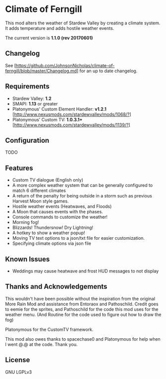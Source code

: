 # Climate of Ferngill

This mod alters the weather of Stardew Valley by creating a climate system. It adds temperature and adds hostile weather events. 

The current version is __1.1.0 (rev 20170601)__ 

## Changelog

See [https://github.com/JohnsonNicholas/climate-of-ferngill/blob/master/Changelog.md] for an up to date changelog.

## Requirements
* Stardew Valley: __1.2__ 
* SMAPI: __1.13__ or greater
* Platonymous' Custom Element Handler: __v1.2.1__ [http://www.nexusmods.com/stardewvalley/mods/1068/?]
* Platonymous' Custom TV: __1.0.3.1+__ [http://www.nexusmods.com/stardewvalley/mods/1139/?]

## Configuration
TODO

## Features
* Custom TV dialogue (English only)
* A more complex weather system that can be generally configured to match 6 different climates
* A return of the penalty for being outside in a storm such as previous Harvest Moon style games.
* Hostile weather events (Heatwaves, and Floods)
* A Moon that causes events with the phases.
* Console commands to customize the weather!
* Morning fog!
* Blizzards! Thundersnow! Dry Lightning!
* A hotkey to show a weather popup!
* Moving TV text options to a json/txt file for easier customization.
* Specifying climate options via json file

## Known Issues

* Weddings may cause heatwave and frost HUD messages to not display

## Thanks and Acknowledgements

This wouldn't have been possible without the inspiration from the original More Rain Mod and assistance from Entoraox and 
Pathoschild. Credit goes to eemie for the sprites, and Pathoschild for the code this mod uses for the weather menu. (And
Routine for the code used to figure out how to draw the fog)

Platonymous for the CustomTV framework.

This mod also owes thanks to spacechase0 and Platonymous for help when I went @.@ at the code. Thank you.

## License

GNU LGPLv3